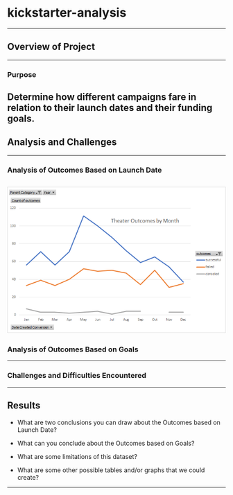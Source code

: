 # kickstarter-analysis
---
## Overview of Project

---
### Purpose
Determine how different campaigns fare in relation to their launch dates and their funding goals.
---
## Analysis and Challenges

---
### Analysis of Outcomes Based on Launch Date

![Outcomes based on Launch dates](/resources/Theater-Outcomes-vs-Launch.png)
---
### Analysis of Outcomes Based on Goals

---
### Challenges and Difficulties Encountered

---
## Results

- What are two conclusions you can draw about the Outcomes based on Launch Date?

- What can you conclude about the Outcomes based on Goals?

- What are some limitations of this dataset?

- What are some other possible tables and/or graphs that we could create?

---
